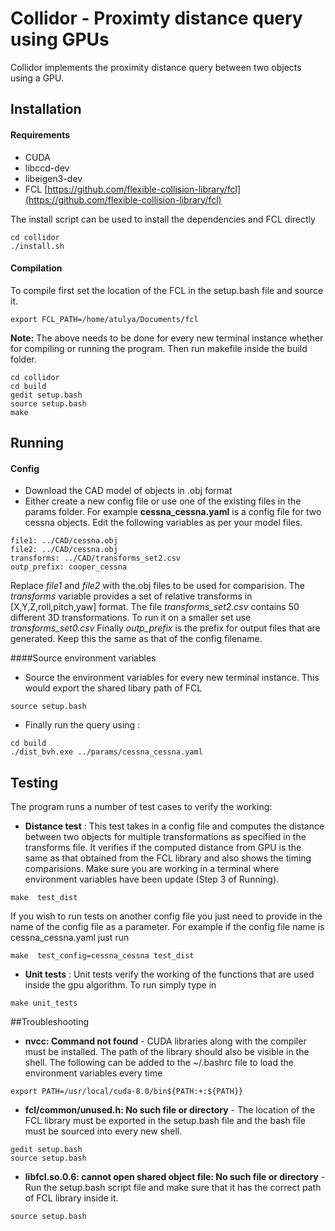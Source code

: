 # Collidor - Proximty distance query using GPUs
Collidor implements the proximity distance query between two objects using a GPU. 

## Installation
#### Requirements
* CUDA
* libccd-dev
* libeigen3-dev
* FCL [https://github.com/flexible-collision-library/fcl](https://github.com/flexible-collision-library/fcl)

The install script can be used to install the dependencies and FCL directly
```
cd collidor
./install.sh
```

#### Compilation
To compile first set the location of the FCL in the setup.bash file and source it. 
```
export FCL_PATH=/home/atulya/Documents/fcl
```
**Note:** The above needs to be done for every new terminal instance whether for compiling or running the program.
 Then run makefile inside the build folder.

```
cd collidor
cd build
gedit setup.bash
source setup.bash
make
```

## Running
#### Config
* Download the CAD model of objects in .obj format
* Either create a new config file or use one of the existing files in the params folder. For example **cessna_cessna.yaml** is a config file for two cessna objects. Edit the following variables as per your model files.
```
file1: ../CAD/cessna.obj
file2: ../CAD/cessna.obj
transforms: ../CAD/transforms_set2.csv
outp_prefix: cooper_cessna
```
Replace *file1* and *file2* with the.obj files to be used for comparision. The *transforms* variable provides a set of relative transforms in [X,Y,Z,roll,pitch,yaw] format. The file *transforms_set2.csv* contains 50 different 3D transformations. To run it on a smaller set use *transforms_set0.csv* Finally *outp_prefix* is the prefix for output files that are generated. Keep this the same as that of the config filename.

####Source environment variables
* Source the environment variables for every new terminal instance. This would export the shared libary path of FCL
```
source setup.bash
```
* Finally run the query using :
```
cd build
./dist_bvh.exe ../params/cessna_cessna.yaml
```

## Testing 
The program runs a number of test cases to verify the working:

* **Distance test** : This test takes in  a config file and computes the distance between two objects for multiple transformations as specified in the transforms file. It verifies if the computed distance from GPU is the same as that obtained from the FCL library and also shows the timing comparisions. Make sure you are working in a terminal where environment variables have been update (Step 3 of Running).
```
make  test_dist
``` 
If you wish to run tests on another config file you just need to provide in the name of the config file as a parameter. For example if the config file name is cessna_cessna.yaml just run
```
make  test_config=cessna_cessna test_dist
``` 

* **Unit tests** : Unit tests verify the working of the functions that are used inside the gpu algorithm. To run simply type in 
```
make unit_tests
```
##Troubleshooting

* **nvcc: Command not found** - CUDA libraries along with the compiler must be installed. The path of the library should also be visible in the shell. The following can be added to the ~/.bashrc file to load the environment variables every time
```
export PATH=/usr/local/cuda-8.0/bin${PATH:+:${PATH}}
```
* **fcl/common/unused.h: No such file or directory** - The location of the FCL library must be exported in the setup.bash file and the bash file must be sourced into every new shell.
```
gedit setup.bash
source setup.bash
```
* **libfcl.so.0.6: cannot open shared object file: No such file or directory** - Run the setup.bash script file and make sure that it has the correct path of FCL library inside it. 
```
source setup.bash
```